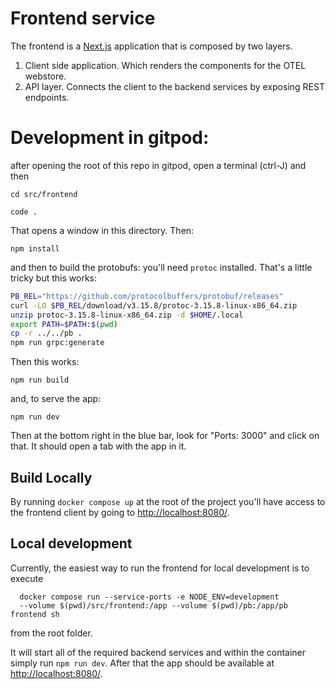 # Frontend service

The frontend is a [Next.js](https://nextjs.org/) application that is composed
by two layers.

1. Client side application. Which renders the components for the OTEL webstore.
2. API layer. Connects the client to the backend services by exposing REST endpoints.

# Development in gitpod:

after opening the root of this repo in gitpod, open a terminal (ctrl-J)
and then

`cd src/frontend`

`code .`

That opens a window in this directory. Then:

`npm install`

and then to build the protobufs: you'll need `protoc` installed. That's a little tricky but this works:

```sh
PB_REL="https://github.com/protocolbuffers/protobuf/releases"
curl -LO $PB_REL/download/v3.15.8/protoc-3.15.8-linux-x86_64.zip
unzip protoc-3.15.8-linux-x86_64.zip -d $HOME/.local
export PATH=$PATH:$(pwd)
cp -r ../../pb .
npm run grpc:generate
```

Then this works:

`npm run build`

and, to serve the app:

`npm run dev`

Then at the bottom right in the blue bar, look for "Ports: 3000" and click on that. It should open a tab with the app in it.


## Build Locally

By running `docker compose up` at the root of the project you'll have access to the
frontend client by going to <http://localhost:8080/>.

## Local development

Currently, the easiest way to run the frontend for local development is to execute

```shell
  docker compose run --service-ports -e NODE_ENV=development
  --volume $(pwd)/src/frontend:/app --volume $(pwd)/pb:/app/pb frontend sh
```

from the root folder.

It will start all of the required backend services
and within the container simply run `npm run dev`.
After that the app should be available at <http://localhost:8080/>.
